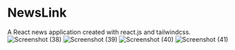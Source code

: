 # NewsLink
A React news application created with  react.js and tailwindcss.
![Screenshot (38)](https://github.com/sagar-yenkure/NewsLink/assets/106479433/f06cf7a7-eb8c-4720-a037-426223eb24ce)
![Screenshot (39)](https://github.com/sagar-yenkure/NewsLink/assets/106479433/c7e8e56c-a90b-4350-9889-e31c9567fbda)
![Screenshot (40)](https://github.com/sagar-yenkure/NewsLink/assets/106479433/43114390-caeb-41c4-80cb-55065f294f12)
![Screenshot (41)](https://github.com/sagar-yenkure/NewsLink/assets/106479433/c8bcebac-10e6-4408-bbee-1322fcec901d)



